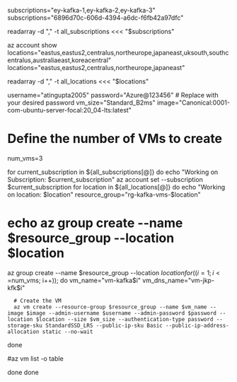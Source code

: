 subscriptions="ey-kafka-1,ey-kafka-2,ey-kafka-3"
subscriptions="6896d70c-606d-4394-a6dc-f6fb42a97dfc"


readarray -d "," -t all_subscriptions <<< "$subscriptions"

az account show
locations="eastus,eastus2,centralus,northeurope,japaneast,uksouth,southcentralus,australiaeast,koreacentral"
locations="eastus,eastus2,centralus,northeurope,japaneast"

readarray -d "," -t all_locations <<< "$locations"

username="atingupta2005"
password="Azure@123456" # Replace with your desired password
vm_size="Standard_B2ms"
image="Canonical:0001-com-ubuntu-server-focal:20_04-lts:latest"

# Define the number of VMs to create

num_vms=3

for current_subscription in ${all_subscriptions[@]}
do
 echo "Working on Subscription: $current_subscription"
 az account set --subscription $current_subscription
 for location in ${all_locations[@]}
 do
  echo "Working on location: $location"
  resource_group="rg-kafka-vms-$location"
  # echo az group create --name $resource_group --location $location
  az group create --name $resource_group --location $location
  for ((i=1; i<=$num_vms; i++)); do
      vm_name="vm-kafka$i"
      vm_dns_name="vm-jkp-kfk$i"

      # Create the VM
      az vm create --resource-group $resource_group --name $vm_name --image $image --admin-username $username --admin-password $password --location $location --size $vm_size --authentication-type password --storage-sku StandardSSD_LRS --public-ip-sku Basic --public-ip-address-allocation static --no-wait
  done
  
  #az vm list -o table

 done
done

